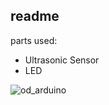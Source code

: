 ## readme

parts used:

- Ultrasonic Sensor
- LED

![od_arduino](https://imgur.com/OqGavKm "full view")
